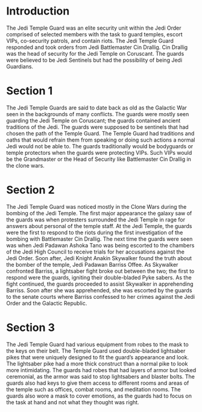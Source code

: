 # Introduction

The Jedi Temple Guard was an elite security unit within the Jedi Order comprised of selected members with the task to guard temples, escort VIPs, co-security patrols, and contain riots.
The Jedi Temple Guard responded and took orders from Jedi Battlemaster Cin Drallig.
Cin Drallig was the head of security for the Jedi Temple on Coruscant.
The guards were believed to be Jedi Sentinels but had the possibility of being Jedi Guardians.

# Section 1

The Jedi Temple Guards are said to date back as old as the Galactic War seen in the backgrounds of many conflicts.
The guards were mostly seen guarding the Jedi Temple on Coruscant; the guards contained ancient traditions of the Jedi.
The guards were supposed to be sentinels that had chosen the path of the Temple Guard.
The Temple Guard had traditions and oaths that would refrain them from speaking or doing such actions a normal Jedi would not be able to.
The guards traditionally would be bodyguards or temple protectors when the guards were protecting VIPs.
Such VIPs would be the Grandmaster or the Head of Security like Battlemaster Cin Drallig in the clone wars.

# Section 2

The Jedi Temple Guard was noticed mostly in the Clone Wars during the bombing of the Jedi Temple.
The first major appearance the galaxy saw of the guards was when protesters surrounded the Jedi Temple in rage for answers about personal of the temple staff.
At the Jedi Temple, the guards were the first to respond to the riots during the first investigation of the bombing with Battlemaster Cin Drallig.
The next time the guards were seen was when Jedi Padawan Ashoka Tano was being escorted to the chambers of the Jedi High Council to receive trials for her accusations against the Jedi Order.
Soon after, Jedi Knight Anakin Skywalker found the truth about the bomber of the temple, Jedi Padawan Barriss Offee.
As Skywalker confronted Barriss, a lightsaber fight broke out between the two; the first to respond were the guards, igniting their double-bladed Pyke sabers.
As the fight continued, the guards proceeded to assist Skywalker in apprehending Barriss.
Soon after she was apprehended, she was escorted by the guards to the senate courts where Barriss confessed to her crimes against the Jedi Order and the Galactic Republic.

# Section 3

The Jedi Temple Guard had various equipment from robes to the mask to the keys on their belt.
The Temple Guard used double-bladed lightsaber pikes that were uniquely designed to fit the guard’s appearance and look.
The lightsaber pike had a more thick construct than a normal pike to look more intimidating.
The guards had robes that had layers of armor but looked ceremonial, as the armor was said to stop lightsabers and blaster bolts.
The guards also had keys to give them access to different rooms and areas of the temple such as offices, combat rooms, and meditation rooms.
The guards also wore a mask to cover emotions, as the guards had to focus on the task at hand and not what they thought was right.
